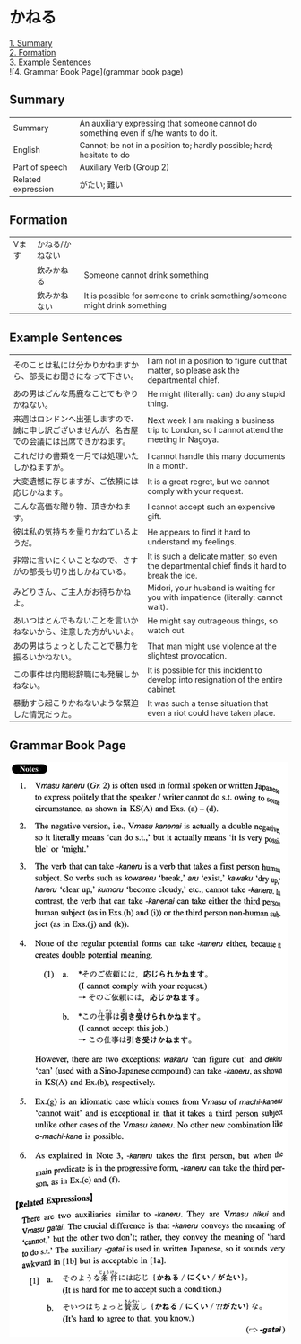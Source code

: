 # かねる

[1. Summary](#summary)<br>
[2. Formation](#formation)<br>
[3. Example Sentences](#example-sentences)<br>
![4. Grammar Book Page](grammar book page)<br>


## Summary

<table><tr>   <td>Summary</td>   <td>An auxiliary expressing that someone cannot do something even if s/he wants to do it.</td></tr><tr>   <td>English</td>   <td>Cannot; be not in a position to; hardly possible; hard; hesitate to do</td></tr><tr>   <td>Part of speech</td>   <td>Auxiliary Verb (Group 2)</td></tr><tr>   <td>Related expression</td>   <td>がたい; 難い</td></tr></table>

## Formation

<table class="table"> <tbody><tr class="tr head"> <td class="td"><span class="bold"><span>Vます</span></span></td> <td class="td"><span class="concept">かねる</span><span>/<span class="concept">かねない</span></span></td> <td class="td"><span>&nbsp;</span></td> </tr> <tr class="tr"> <td class="td"><span>&nbsp;</span></td> <td class="td"><span>飲み<span class="concept">かねる</span></span> </td> <td class="td"><span>Someone    cannot drink something</span></td> </tr> <tr class="tr"> <td class="td"><span>&nbsp;</span></td> <td class="td"><span>飲み<span class="concept">かねない</span></span> </td> <td class="td"><span>It    is possible for someone to drink something/someone might drink something</span></td> </tr> </tbody></table>

## Example Sentences

<table><tr>   <td>そのことは私には分かりかねますから、部長にお聞きになって下さい。</td>   <td>I am not in a position to figure out that matter, so please ask the departmental chief.</td></tr><tr>   <td>あの男はどんな馬鹿なことでもやりかねない。</td>   <td>He might (literally: can) do any stupid thing.</td></tr><tr>   <td>来週はロンドンへ出張しますので、誠に申し訳ございませんが、名古屋での会議には出席できかねます。</td>   <td>Next week I am making a business trip to London, so I cannot attend the meeting in Nagoya.</td></tr><tr>   <td>これだけの書類を一月では処理いたしかねますが。</td>   <td>I cannot handle this many documents in a month.</td></tr><tr>   <td>大変遺憾に存じますが、ご依頼には応じかねます。</td>   <td>It is a great regret, but we cannot comply with your request.</td></tr><tr>   <td>こんな高価な贈り物、頂きかねます。</td>   <td>I cannot accept such an expensive gift.</td></tr><tr>   <td>彼は私の気持ちを量りかねているようだ。</td>   <td>He appears to find it hard to understand my feelings.</td></tr><tr>   <td>非常に言いにくいことなので、さすがの部長も切り出しかねている。</td>   <td>It is such a delicate matter, so even the departmental chief finds it hard to break the ice.</td></tr><tr>   <td>みどりさん、ご主人がお待ちかねよ。</td>   <td>Midori, your husband is waiting for you with impatience (literally: cannot wait).</td></tr><tr>   <td>あいつはとんでもないことを言いかねないから、注意した方がいいよ。</td>   <td>He might say outrageous things, so watch out.</td></tr><tr>   <td>あの男はちょっとしたことで暴力を振るいかねない。</td>   <td>That man might use violence at the slightest provocation.</td></tr><tr>   <td>この事件は内閣総辞職にも発展しかねない。</td>   <td>It is possible for this incident to develop into resignation of the entire cabinet.</td></tr><tr>   <td>暴動すら起こりかねないような緊迫した情況だった。</td>   <td>It was such a tense situation that even a riot could have taken place.</td></tr></table>

## Grammar Book Page

![](../img/Intermediateかねる.png)

